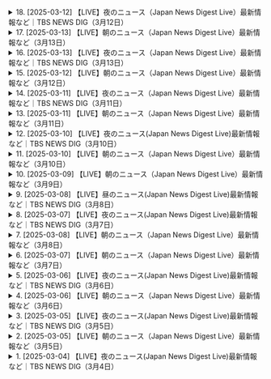 <details>
<summary>18. [2025-03-12] 【LIVE】夜のニュース（Japan News Digest Live）最新情報など｜TBS NEWS DIG（3月12日）</summary><br>

<a href="https://www.youtube.com/watch?v=aXMoVYgkV6s" target="_blank">
    <img src="https://img.youtube.com/vi/aXMoVYgkV6s/maxresdefault.jpg" 
        alt="[Youtube]" width="200">
</a>

# 【LIVE】夜のニュース（Japan News Digest Live）最新情報など｜TBS NEWS DIG（3月12日）

## 春島集中回答日新聞重點整理 (2024年)

**一、直播主遇害案**

*   **事件概要:** 女大生直播主遭前男友殘害，引起日本社會強烈反響。
*   **犯罪手法:** 嫌犯鎖定受害者，乘車尾隨，襲擊並殘忍殺害。

**二、春島集中回答日（賃上げ）：要點**

*   **大企業業績：** 今年，上櫃企業業績預計連續4年創新高，盈利豐厚。
*   **大企業回應：** 許多大型企業（豐田汽車、川崎重工等）同意提供全額加薪（平均1萬7000日元）。
*   **中小型企業：** 加薪幅度較小，普遍在3-8%左右，面臨生產成本上升（電費、原料）壓力。
*   **員工需求：** 員工表達了對薪資需求，希望提升生活水平，並照顧家庭成員需求。
*   **生產成本上升：** 部分企業面臨電費補助結束、原料價格上漲等問題，增加加薪難度。
*   **價格轉嫁：** 企業需要與客戶協商是否可以轉嫁成本，以支持加薪計劃。
*<0xE3><0x80><0x80>**主要議題：**中小型企業如何實現加薪，大企業與中小型企業間的薪資差距。

**三、參議院議員對石總理的批評**

*   **政治壓力：** 在即將到來的參議院選，出現要求石總理重新進行黨魁選舉的聲音。
*   **核心爭點：** 對石總理的領導能力產生質疑，認為需要新領袖來帶領參議院選舉。
*   **黨內意見：** 黨內對是否更換領導人存在分歧，但普遍認為需要採取行動。

 **四、政府政策轉變與批評**

*   **工傷撫慰制度：** 政府在工傷撫慰制度上的政策經常變動，引來黨內批評。
*   **領導力質疑：** 對石總理在政策決策上的效率和一致性產生疑問。

**總體趨勢：**

*   日本經濟在公司盈利方面表現良好，但需要將盈利轉移到員工工資方面，以改善實際收入，並促進消費增長。
*   政治上，對石總理的領導力產生質疑。
*<0xE3><0x80><0x80>政府需要在經濟和政治方面採取有效措施，以應對挑戰。
</details>

<details>
<summary>17. [2025-03-13] 【LIVE】朝のニュース（Japan News Digest Live）最新情報など（3月13日）</summary><br>

<a href="https://www.youtube.com/watch?v=vLE5fCW-utA" target="_blank">
    <img src="https://img.youtube.com/vi/vLE5fCW-utA/maxresdefault.jpg" 
        alt="[Youtube]" width="200">
</a>

# 【LIVE】朝のニュース（Japan News Digest Live）最新情報など（3月13日）

## 報導重點摘要

以下根據原文，整理出各段落的重點，以條列式整理並使用正式用語：

### 國際新聞

*   **美國總統與Elon Musk的關係：** 美國總統於白宮陳列特斯拉汽車，並公開表示將購買，藉此公開支持Elon Musk，儘管Musk的企業削減措施引發不滿，造成特斯拉股價下跌，並引發倫理爭議。
*   **特斯拉股價趨勢：** 去年前12月達最高值，但之後股價下跌超過50%。
*   **Elon Musk的政治干預：** 涉及德國選舉，引發德國政府強烈反彈。
*   **美國特斯拉銷售情況：** 受到Elon Musk的政策影響，銷售出現下降趨勢。

### 中國新聞

*   **主題遊樂園假雪爭議：** 中國某主題遊樂園因缺乏天然降雪，改以人造棉偽裝成雪景，引發大量遊客不滿及網路撻伐。
*   **遊樂園公關處理：** 為了挽救聲譽，遊樂園緊急撤除人造棉並於售票處聲明告知遊客。
*   **遊客反應：** 遊客表達強烈不滿，並在社交媒體上發布負面評價。

### 總體趨勢

*   **遊樂園入園費用：** 入園費用約為人民幣1000元。
*   **公關危機應對：** 本事件反映遊樂園在危機管理和公關方面需要改進，應避免使用不實資訊誤導消費者。
*   **媒體監督：** 媒體公佈事件，並對事件進行監督。

此整理旨在提供清晰、客觀的重點摘要，以便快速掌握文章內容。
</details>

<details>
<summary>16. [2025-03-13] 【LIVE】夜のニュース（Japan News Digest Live）最新情報など｜TBS NEWS DIG（3月13日）</summary><br>

<a href="https://www.youtube.com/watch?v=ArkOVrDzxBk" target="_blank">
    <img src="https://img.youtube.com/vi/ArkOVrDzxBk/maxresdefault.jpg" 
        alt="[Youtube]" width="200">
</a>

# 【LIVE】夜のニュース（Japan News Digest Live）最新情報など｜TBS NEWS DIG（3月13日）

## ニュース記事の要点（2024/5/16相当）

### 1. 殺人事件に関連する情報

* **容疑者:** 高村彰
* **被害者:** 共同通信社社員・早川真理
* **動機:** 不審者による襲撃、事件の詳細は不明。
* **捜査状況:** 警察が捜査を開始、事件の全容解明に向けて。

### 2. アメリカの卵の値段高騰と金融政策

*   **卵の価格高騰**: 供給量の減少と殺処分により、過去1年間で価格が2倍に増加。
*   **小売店の経営**: ニューヨークのレストランは、在庫を抱えるまでに価格高騰の影響。
*   **円安の影響:** 東京と比較してアメリカの物価上昇は著しく、経営に大きなプレッシャー。
*   **米国の金融政策:** アメリカでは金利のある時代に移行。

### 3. アトリエ貯蓄から投資への流れ

*   **銀行の新しい店舗**: メガバンクが新しい個人向け店舗「アトリエ」を開設。
*   **投資相談の強化**: タブレットなどを活用し、気軽に投資相談できる環境を提供。
*   **マイナス金利解除と関連**: 金利のある時代を迎え、円預金から投資へのシフトを加速。
*   **競合他行の動向**: 三井住友銀行、三菱UFJ銀行も類似の店舗展開を計画。
*   **パートの賃上げ**: UA前線では過去最高の6.53%となり、雇用形態による格差是正が進んでいる。
*   **投資への流れ:** 去年間でNISの口座数が400万以上増加し、買付額も増加。

**補足:**

*   上記は記事全体を包括的にまとめたものです。
*   詳細な情報は、元の記事をご参照ください。
*   重要なキーワードや固有名詞を強調しました。
*   情報に基づき、要点を分かりやすく整理しました。
</details>

<details>
<summary>15. [2025-03-12] 【LIVE】朝のニュース（Japan News Digest Live）最新情報など（3月12日）</summary><br>

<a href="https://www.youtube.com/watch?v=zZtkeZ7Qmak" target="_blank">
    <img src="https://img.youtube.com/vi/zZtkeZ7Qmak/maxresdefault.jpg" 
        alt="[Youtube]" width="200">
</a>

# 【LIVE】朝のニュース（Japan News Digest Live）最新情報など（3月12日）

### 文章總結與整理

#### 1. 日本農業の課題
- **米農家の減少**:  
  - 米農家の數は2020年に約70萬人となり、50年前に比べて約1/7に減少。
  - 平均年齢が高く、68.9歳（全國平均65.5歳）。

- **米価格の上昇と収入への影響**:  
  - 米の価格上昇にもかかわらず、農家の収入はほとんど増えない。
  - 農家にとっては利益がなく、増産してもメリットがない狀況。

- **栽培面積拡大の限界**:  
  - 増産するためには田んぼを増やす必要があるが、受け入れる土地や人手不足で容易ではない。

#### 2. 災害への備えと復舊
- **巖手県大船都市の被害**:
  - 山風災害により二重の被災となる。
  - 避難指示解除後も生活再建が進まず、津波や震災後の思い出が人々に心配を引き起こす。

- **復興への動き**:  
  - 港地區では漁業加工業者が徐々に復舊に向けて活動を始めている。
  - 行政の補助なしには、 Fisheries加工場の再建は困難と訴えられている。

#### 3. 農業支援の必要性
- **米備蓄放出**:  
  - 長期にわたる米の高値を受け、政府が米備蓄を早期に放出する方針を決定。
  - 米農家にとっては収入改善に期待されるが出所。

- **若者の農業離れ**:  
  - 農地受け入れや栽培面積拡大のための人手不足が深刻。
  - 辛い仕事と低収入が若い世代の參入を阻む要因。

#### 4. 今後の展望
- **農業支援政策**:  
  - 農家の収益向上や栽培面積拡大のために、政府による更なる支援策の必要性。
  - 行政補助なしには災害復舊や加工場再建が進まない狀況。

- **持続可能な農業の推進**:  
  - 農地受け入れと人材育成を通じて、將來にわたる農業の持続可能性を確保する必要がある。
</details>

<details>
<summary>14. [2025-03-11] 【LIVE】夜のニュース（Japan News Digest Live）最新情報など｜TBS NEWS DIG（3月11日）</summary><br>

<a href="https://www.youtube.com/watch?v=aBPDGykUv8Q" target="_blank">
    <img src="https://img.youtube.com/vi/aBPDGykUv8Q/maxresdefault.jpg" 
        alt="[Youtube]" width="200">
</a>

# 【LIVE】夜のニュース（Japan News Digest Live）最新情報など｜TBS NEWS DIG（3月11日）

### 日本政治與經濟動態

#### 自民黨與立憲民主黨達成預算案修正協議
- **內容**：自民黨和立憲民主黨的國體委員長就2024年度予算案達成一致，決定暫緩提高工學療養費制度的負擔上限。
- **影響**：若參議院通過修正案並退回衆議院重新審議，這將是戰後首次出現的情況。野黨拒絕了集中審議的提議，顯示雙方在年金改革等議題上仍存分歧。

#### 年金改革相關法案處理
- **內容**：政府計劃提出的年金改革法案未能獲得立憲民主黨的支持，顯示出兩黨在社會保障議題上的立場差異。

### 中國經濟政策與中美貿易關係

#### 全國人民代表大會（NPC）會議閉幕
- **重點**：
  - **經濟政策調整**：中國政府轉向支持民間企業的經濟發展模式，此前曾對私營部門採取嚴格的監管措施。此次會議強調了利用民營企業推動經濟增長的重要性。
  - **外交立場**：在中美貿易關係上，中國表達了強硬的反對態度，但同時呼籲通過對話解決貿易摩擦，尋求雙方都能接受的解決方案。

#### 貿易與經濟挑戰
- **背景**：受全球經濟放緩和美國加徵關稅的影響，中國經濟面臨復甦壓力。中國政府希望通過穩定國內經濟並尋求與美國的貿易和解來緩解外部壓力。

### 全球政治動態

#### 菲律賓前總統杜特爾特被捕
- **事件**：菲律賓政府在國際刑警組織（ICC）發布逮捕令後，逮捕了前總統杜特爾特。
- **背景**：
  - 杜特爾特因在其任內推行的「麻薬戦爭」中涉嫌犯有人道主義罪行而被 ICC 起訴。
  - 在被捕前，杜特爾特曾在香港的政治集會上表示，若被逮捕，他將無條件接受。

### 國際焦點

#### 工學療養費制度調整
- **內容**：自民黨和立憲民主黨就工學療養費制度的負擔上限調整達成一致，暫緩實施原定計劃。
</details>

<details>
<summary>13. [2025-03-11] 【LIVE】朝のニュース（Japan News Digest Live）最新情報など（3月11日）</summary><br>

<a href="https://www.youtube.com/watch?v=nBK4qe6cO7M" target="_blank">
    <img src="https://img.youtube.com/vi/nBK4qe6cO7M/maxresdefault.jpg" 
        alt="[Youtube]" width="200">
</a>

# 【LIVE】朝のニュース（Japan News Digest Live）最新情報など（3月11日）

### 中文文章要點整理

#### 第一部分：輕州吸引年輕人的原因
1. **生活成本低**  
   - 一個月的生活費用約為15萬円，僅為上海時期的四分之一。

2. **創作環境自由**  
   - 提供ゆっくりと作品を作り上げる機會。
   - 藝術家和創作者可以通過網絡銷售作品，實現經濟自給。

3. **逃避都市壓力**  
   - 拋開工作和結婚壓力，追求自己喜歡的生活方式。

4. **歷史與文化魅力**  
   - 軽州有超過1000年的歷史，曾經是中國的文藝重鎮。

#### 第二部分：政府對年輕人生活的態度
1. **警戒漂流年輕人增加**  
   - 政府擔心年輕人不婚、不育、不定職，導致少子化問題。

2. **批評非傳統生活方式**  
   - 將不婚、不育等生活方式視為「消極」和「無氣力」，認為這些年輕人未對國家做出貢獻。

3. **政策支持傳統家庭價值觀**  
   - 推行支援就業和結婚的政策，試圖解決年輕人的問題。

#### 第三部分：輕州現象的社會影響
1. **新興文化現象**  
   - 「輕漂族」成為社會熱議話題，代表追求自由生活的年輕人。

2. **政府與年輕人的價值觀衝突**  
   - 政府希望年輕人遵循傳統道路（就業、結婚、生育），而年輕人則堅持自主選擇生活方式。

3. **未來趨勢**  
   - 預期有更多年輕人追求自由生活，展現個人價值，而非traditional societal expectations.

---

### 總結
輕州成為中國年輕人逃避都市壓力、追求自由生活的象徵。雖然政府對此持批評態度，但年輕人依然選擇按照自己的方式生活，反映了社會價值觀的多元化和年輕一代對個人主體性的追求。
</details>

<details>
<summary>12. [2025-03-10] 【LIVE】夜のニュース(Japan News Digest Live)最新情報など｜TBS NEWS DIG（3月10日）</summary><br>

<a href="https://www.youtube.com/watch?v=HR8b8UKs9MM" target="_blank">
    <img src="https://img.youtube.com/vi/HR8b8UKs9MM/maxresdefault.jpg" 
        alt="[Youtube]" width="200">
</a>

# 【LIVE】夜のニュース(Japan News Digest Live)最新情報など｜TBS NEWS DIG（3月10日）

### 精要整理

#### 1. 經濟與民生議題

##### a. 米價問題
- **背景**：外食產業及冰業因庫存需求增加，在市場上大量採購米，導致供應緊張。
- **影響**：
  - 大型連鎖餐飲企業（如松屋）表示米源不足，價格未達預期。
  - 預計短期內價格波動將持續，未來可能趨於穩定。

##### b. 年金改革
- **內容**：
  - 法案涉及厚生年金受給者年金額調整及企業負擔增加。
  - 政府考慮先送議案以應對參議院選舉影響。
- **爭議**：
  - 參與政黨內部意見分歧，部分派系擔憂選舉負面影響。
  - 野黨質疑政府拖延決策。

#### 2. 政治改革議題

##### a. 企業及團體獻金問題
- **討論焦點**：
  - 立憲民主黨主張禁止企業獻金，以避免政治資金來源不公。
  - 自民黨提議提高公開透明度，而非全面禁令。
- **現狀**：
  - 各方立場差異顯著，難以達成共識。
  - 維新黨和國民民主黨持中間立場，可能影響最終政策方向。

##### b. 醫療制度爭議
- **焦點**：
  - 工學療養費制度的費用分擔問題引發野黨攻擊。
  - 石總理在8月宣布暫緩減額增負擔方案。
- **政治壓力**：
  - 可能面臨選舉因素導致政策反覆，影響政府公信力。

#### 3. 總理與政府運作

##### a. 政策執行問題
- **工學療養費制度**：
  - 石總理因參議院選舉結果而暫緩決策。
  - 受野黨追責，可能引發更多政治爭議。

##### b. 年金改革法案處理
- **延遲風險**：
  - 再次推遲年金改革議案可能導致政府信譽受損。
  - 展現執政能力不足的批評。

#### 4. 政治動態與派閥問題

##### a. 自民黨內部矛盾
- **背景**：
  - 派閥資金問題再次成爲政治焦點。
  - 特別委員會討論企業及團體獻金處理方案。
- **影響**：
  - 各派系立場分化，特別是自民黨和立憲民主黨間的對立加劇。
  - 小型政黨如維新黨、國民民主黨的態度將成爲關鍵。

##### b. 政府決策壓力
- **年金改革與醫療制度**：
  - 決策延遲引發外界質疑政府的決心和能力。
  - 可能導致石總理的政策執行面臨更大挑戰。
</details>

<details>
<summary>11. [2025-03-10] 【LIVE】朝のニュース（Japan News Digest Live）最新情報など（3月10日）</summary><br>

<a href="https://www.youtube.com/watch?v=m0WRfGt30Ug" target="_blank">
    <img src="https://img.youtube.com/vi/m0WRfGt30Ug/maxresdefault.jpg" 
        alt="[Youtube]" width="200">
</a>

# 【LIVE】朝のニュース（Japan News Digest Live）最新情報など（3月10日）

### 小節一：北海道三陸沖後發地震注意情報
- **概要**：
  - 北海道三陸沖にて、巨大地震が発生する可能性が高まっている。
  - 地震規模はモーメントマグニチュード7.0以上。
- **防災対応**：
  - 避難場所や避難経路の確認。
  - 家具の固定化と非常備蓄の再確認。
  - 津波被害予測：北海道から福島県にかけて、最大10m以上の津波が到達する可能性がある。
- **課題**：
  - 認知度不足：調査結果では、約4.1%しか知らない人がいる狀況。

### 小節二：農作物被害
- **事例**：
  - 茨城県誠市にて、収穫前のニが大量に盜まれる事件が発生。
    - 金額：約1萬5000円相當。
    - 噂日：昨日午前9時半頃。
- **影響**：
  - 犯罪の可能性が高いと判斷され、警察が捜査中。

### 小節三：川津桜祭り
- **概要**：
  - 靜岡県川津町にて、川津桜祭りが開催。
  - 見頃時期：例年2月だが、昨年の暑さや天候の影響で開花遅れ。
    - 延長日數：9日間。
- **イベント內容**：
  - 來園者は桜の下に設置されたこたつを使用し、花見を楽しむ。
- **殘念期間**：
  - 殘り約1週間での鑑賞が可能。

### 小節四：東日本大震災の前ぶれ
- **事例**：
  - 東日本大震災前に、北海道三陸沖にてモーメントマグニチュード7.3の地震発生。
- **防災情報の重要性**：
  - 北海道三陸沖後発地震注意情報が2年以上前に運用開始。
  - 前震災としての認識不足が指摘されている。
</details>

<details>
<summary>10. [2025-03-09] 【LIVE】朝のニュース（Japan News Digest Live）最新情報など（3月9日）</summary><br>

<a href="https://www.youtube.com/watch?v=5jh1xUBmVoE" target="_blank">
    <img src="https://img.youtube.com/vi/5jh1xUBmVoE/maxresdefault.jpg" 
        alt="[Youtube]" width="200">
</a>

# 【LIVE】朝のニュース（Japan News Digest Live）最新情報など（3月9日）

### 國內政治・経済
#### 政府政策及相關動態
- **年金改革法案**：自民黨幹部が國會提出の時期について協議中。黨內での先送り要求が強く、結論は未出。
- **新年度予算案**：與黨が最終決定に向けて検討中。

#### 地方政治
- **長崎県佐世保市**：古省町⾧が公共工事の入札で嫌疑を抱かれ、逮捕された。最低制限価格の漏洩により特定業者に落札させた疑いがある。
- **茨城県**：農家の収穫前のニンジン約160km（11萬2千円相當）が盜まれる竊盜事件発生。警察が捜査中。

### 社會
#### 交通・インフラ
- **東北新幹線**：jr東日本が連結部分のトラブルにより、4月14日まで運転を取りやめ一部運休となる見込み。直通運転は平常通り続く。
- **JR東日本**：車両連結部分の故障発生に伴い、新幹線の運行調整行われる。

#### 教育
- **公明黨**：斎藤代表が學制改正について「國民の聲を聞き改めたことは良かった」と評価。今後の予算案最終決定に向けて検討続く。

### 経済・産業
#### 公共事業
- **超低層建築物條例違反**：茨城県にて収穫前のニンジン竊盜事件発生。警察が捜査中。

### 文化
#### 地方自治體
- **神村町**：公共工事入札での嫌疑を抱えた古省町⾧逮捕。最低制限価格漏洩問題。

### 技術・科學
#### 交通技術
- **東北新幹線**：連結部分故障により運転停止、影響続く。

#### 農業被害
- **茨城県**：収穫前のニンジン盜難事件。警察が捜査中。

### 法律
#### 行政犯罪
- **最低制限価格漏洩罪**：長崎県佐世保市の古省町⾧逮捕。公共工事入札で特定業者に落札させた嫌疑。
- **竊盜罪**：茨城県にて収穫前のニンジン盜難事件発生。

### 環境
#### 農業被害
- **茨城県**：収穫前のニンジン盜難事件。警察が捜査中。

---

以上が今回のニュースの要約です。
</details>

<details>
<summary>9. [2025-03-08] 【LIVE】昼のニュース(Japan News Digest Live)最新情報など｜TBS NEWS DIG（3月8日）</summary><br>

<a href="https://www.youtube.com/watch?v=RbBHo3Hs_8Q" target="_blank">
    <img src="https://img.youtube.com/vi/RbBHo3Hs_8Q/maxresdefault.jpg" 
        alt="[Youtube]" width="200">
</a>

# 【LIVE】昼のニュース(Japan News Digest Live)最新情報など｜TBS NEWS DIG（3月8日）

### 國際時事重點整理

#### 1. 美俄關係與戰事動態
- **美國呼籲停火**：美國政府通過外交途徑和社交媒體平臺，呼籲俄羅斯停止在烏克蘭的軍事行動，並強調戰爭不應無限制地持續。
- **制裁與反制措施**：美國宣布將對俄羅斯實施進一步經濟制裁，包括能源和金融領域。同時，美國警告稱若俄方不改變立場，將進一步升級制裁手段。

#### 2. 中美關係與全人代會議
- **中國政府立場堅定**：在全人代會議上，中國外交部長明確表示，中美關係的健康發展需要雙方共同努力，美國的壓力不會影響中國的穩定發展。
- **民衆觀點分歧**：北京市民對中美關係的看法各異。部分市民認爲中國應強硬回應美國的挑戰，而另一些人則希望兩國關係能夠和平發展。

#### 3. 加美貿易爭端
- **加徵關稅措施**：美國決定向加拿大輸美的乳製品和木材徵收25%的額外關稅，並威脅擴大徵稅範圍。
- **雙邊影響評估**：此舉措可能引發加方報復性關稅，加劇兩國貿易摩擦。同時，美國國內部分行業已開始感受到價格上漲的壓力。

#### 4. 美國對華政策與教育合作
- **教育領域制裁**：美國教育部宣布削減對哥倫比亞大學的資助，因其未能有效保護猶太學生不受反-Semitic行爲的影響。
- **國際關係影響**：此舉被視爲特朗普政府在教育領域的最新對華強硬舉措，可能影響兩國文化交流與學術合作。

#### 5. 全球局勢與地區安全
- **東歐緊張局勢加劇**：美俄在東歐的博弈持續升級，美國加強軍事存在，俄方則通過軍演和外交手段予以回應。
- **中東和平進程受阻**：由於以色列與巴勒斯坦衝突升級，國際社會呼籲各方保持克制，避免地區戰火蔓延。

#### 6. 中國內政與社會發展
- **經濟目標明確**：全人代會議重申了經濟增長和社會穩定的雙重要求，強調通過改革開放推動高質量發展。
- **民生問題關注**：政府工作報告中提到將加大對教育、醫療和養老等民生領域的投入，提升民衆生活質量。

#### 7. 國際組織與合作
- **多邊主義倡導**：中國在全人代會議上重申支持多邊貿易體系，反對單邊主義和保護主義，呼籲國際社會加強合作，共同應對全球性挑戰。
- **氣候變化承諾**：中國政府表示將繼續履行《巴黎協定》義務，推動綠色低碳發展，爲全球氣候治理貢獻中國智慧。

#### 8. 科技與網絡安全
- **科技競爭加劇**：美國加大對中國的科技制裁力度，限制高端技術出口。同時，中美在5G、人工智能等領域的競爭態勢持續緊張。
- **網絡空間治理**：中國政府強調將加強網絡空間國際合作，推動構建和平、安全、開放、合作的網絡空間命運共同體。

#### 9. 區域熱點與地緣政治
- **南海局勢穩定**：中國重申對南海諸島的主權立場，同時表示願意通過對話協商與周邊國家共同維護地區和平與穩定。
- **印太戰略調整**：美國繼續推進「印太戰略」，加強與日本、澳大利亞等盟友的合作，試圖在該地區構建平衡力量。

#### 10. 人道主義援助與國際責任
- **烏克蘭人道危機**：國際社會呼籲對俄羅斯實施更多制裁，並向烏克蘭提供 humanitarian aid，同時避免局勢進一步惡化。
- **全球糧食安全**：隨着戰爭影響加劇，國際糧價持續上漲，引發對全球糧食安全的擔憂。中國承諾將積極參與國際合作，穩定全球糧食市場。

---

### 結語
當前國際形勢複雜多變，各國在維護自身利益的同時，需兼顧全球責任與合作精神。中國在全人代會議上展現了負責任大國的形象，強調了和平發展的重要性，並呼籲國際社會共同努力，推動構建人類命運共同體。
</details>

<details>
<summary>8. [2025-03-07] 【LIVE】夜のニュース(Japan News Digest Live)最新情報など｜TBS NEWS DIG（3月7日）</summary><br>

<a href="https://www.youtube.com/watch?v=wK2a73u3JS4" target="_blank">
    <img src="https://img.youtube.com/vi/wK2a73u3JS4/maxresdefault.jpg" 
        alt="[Youtube]" width="200">
</a>

# 【LIVE】夜のニュース(Japan News Digest Live)最新情報など｜TBS NEWS DIG（3月7日）

### 政治與外交
#### 日美安保條約討論
- **美國立場**：特朗普大統領再次強調日本沒有義務防禦美國本土。
- **日本回應**：日本政府重申對日美安保條約的承諾，並表示信任美國的能力。

### 經濟與社會
#### 女性健康問題的經濟影響
- **經濟損失**：PMS和更年期症狀導致的經濟損失估計爲3.4萬億日元。
- **政策建議**：擬議法案旨在推動職場對女性健康的支援，減少因健康問題導致的離職率。

### 科技與創新
#### 健康管理應用的發展
- **應用場景**：通過應用程序實時共享健康數據，幫助家庭成員更好地理解彼此的身體和心理狀態。
- **社會影響**：減少夫妻間的誤解和衝突，促進更和諧的家庭關係。

### 教育與意識提升
#### 職場性別平等研討會
- **活動內容**：舉辦關於女性健康的講座和展示會，提供健康用品供參與者體驗。
- **目標人羣**：不僅針對女性，還包括男性上司和同事，以提高整體職場健康意識。

### 總結
- **家庭與職場健康的重要性**：通過科技手段和政策支持，改善女性健康狀況，提升工作效率，促進社會經濟發展。
</details>

<details>
<summary>7. [2025-03-08] 【LIVE】朝のニュース（Japan News Digest Live）最新情報など（3月8日）</summary><br>

<a href="https://www.youtube.com/watch?v=P-f4q7dsb6Y" target="_blank">
    <img src="https://img.youtube.com/vi/P-f4q7dsb6Y/maxresdefault.jpg" 
        alt="[Youtube]" width="200">
</a>

# 【LIVE】朝のニュース（Japan News Digest Live）最新情報など（3月8日）

### 1. 社會事件與事故
- **行人遇見郵件箱**  
  - 遭遇郵件箱後，行人選擇將垃圾郵件投進郵件箱。
- **警察官員的最後訓示**
  - 警視庁的一位資深警員在退休前，向同僚們分享了他在調查「地下鐵毒氣事件」（如麻原彰晃氣功教團事件）中的經驗與教訓，強調事實的重要性，並對未能完全消除邪教集團表示遺憾。
- **日本警察工資調整**
  - 初任警官的起薪將於2026年春季提升至30萬日元（大學生畢業後的起薪）。

### 2. 經濟與產業
- **郵政事業結構重整**
  - 雖然日本郵政表示會在12月底停止國內信件送達服務，但此消息未被官方證實。  
  - 郵件遞送量大幅下降，導致Postal service考慮裁減職員並專注於包裹運輸。
- **丹麥郵政的未來**
  - Denmarks Postal Service（Post Nord）宣佈將於今年12月底停止國內信件投遞服務，原因是信件數目劇烈下降。  
  - 約1,500名職員可能面臨裁減。

### 3. 科技與運輸
- **箱根新式空中纜車**
  - 日本首架開放式高空纜車「Gondola」將於本月10日啟用，提供從東原大站到大風谷站的往返服務，全程需時15分鐘。
  - 索道設計無側窗，乘客可全方位欣賞箱根風光、聞鳥語、嗅山嵐。

### 4. 教育與就業
- **日本警察採用考試變革**
  - 警視廳將引入民間企業常見的適性測驗（SPI），以吸引更多應徵者。  
  - 受聘試人數近年下降，警視廳希望藉此減少考生負擔。

### 5. 文化與旅遊
- **北歐郵政服務退**
  - 雖然丹麥郵政(Post Nord)決定停止信件遞送服務，但此消息未被官方證實。  
  - 大約1,500個郵筒將於今年6月起陸續拆除。
- **箱根空中纜車試營運**
  - 日本首架開放式高空纜車「Gondola」將於本月10日啟用，乘客可從中欣賞富士山全景。  
  - 搭乘者需年滿12歲，懷孕婦女及緊急狀態下人士禁止搭乘。

### 6. 法律與秩序
- **日本警察工資提升**
  - 警視廳將於2026年春季起提高警員的工資，初任警官的起薪將提升至30萬日元。  
  - 此舉旨在吸引更多的年輕人加入警察隊伍。

### 7. 環境與エネルギー
- **郵政事業結構重整**
  - 日本郵政(Postal Service)因信件遞送量大幅下降，決定停止國內信件投遞服務並專注於包裹運輸。  
  - 將裁減約1,500名職員。

### 8. 教育與就業
- **日本警察採用考試變革**
  - 警視廳將引入民間企業常見的適性測驗（SPI），以吸引更多應徵者。  
  - 受聘試人數近年下降，警視廳希望藉此減少考生負擔。

### 9. 文化與旅遊
- **北歐郵政服務退**
  - 雖然丹麥郵政(Post Nord)決定停止信件遞送服務，但此消息未被官方證實。  
  - 大約1,500個郵筒將於今年6月起陸續拆除。
- **箱根新式空中纜車**
  - 日本首架開放式高空纜車「Gondola」將於本月10日啟用，乘客可從中欣賞富士山全景。  
  - 搭乘者需年滿12歲，懷孕婦女及緊急狀態下人士禁止搭乘。

### 10. 其他
- **日本警察工資提升**
  - 警視廳將於2026年春季起提高警員的工資，初任警官的起薪將提升至30萬日元。  
  - 此舉旨在吸引更多的年輕人加入警察隊伍。

---

以上分類整理猺狳希望對您有所幫助！
</details>

<details>
<summary>6. [2025-03-07] 【LIVE】朝のニュース（Japan News Digest Live）最新情報など（3月7日）</summary><br>

<a href="https://www.youtube.com/watch?v=lQ8voZRIbPM" target="_blank">
    <img src="https://img.youtube.com/vi/lQ8voZRIbPM/maxresdefault.jpg" 
        alt="[Youtube]" width="200">
</a>

# 【LIVE】朝のニュース（Japan News Digest Live）最新情報など（3月7日）

### 小節歸納整理

#### 1. 美國政府對烏克蘭難民的安置計劃
- **背景**：拜登政府宣布將接納10萬烏克蘭難民。
- **主要內容**：
  - 提供臨時庇護和合法居留身份。
  - 安排臨時住所、就業服務和其他援助。
- **執行細節**：
  - 需要各州和地方政府的合作。
  - 開展社區宣傳以消除對移民的偏見。

#### 2. 中國飲食店倒產情況
- **現狀**：
  - 去年倒産的飲食店超過300萬家，創歷史新高。
- **原因分析**：
  - 消費者節約意識增強，追求高性價比。
  - 新冠疫情導致勞動力市場緊張，許多人轉行至外賣行業。
  - 食品成本上升和租金壓力。
- **影響**：
  - 就業問題加劇，尤其是年輕人失業率升高。
  - 消費疲軟進一步拖累經濟。

#### 3. 日本食品安全新規
- **主要內容**：
  - 強化食品添加劑使用標準。
  - 加強農藥殘留和重金屬檢測。
  - 推動供應鏈TRACEABILITY，確保食安信息公開。
- **實施措施**：
  - 提高違反企業的處罰力度。
  - 增加消費者教育和食安意識宣導。

#### 4. 法國司法改革
- **主要內容**：
  - 減少法隯案件積壓，提升辦理效率。
  - 推動數字化 judicial 系統，方便公眾使用。
- **措施**：
  - 增加法院工作人員。
  - 強化法律援助服務。
  - 提高司法透明度和公信力。

#### 5. 中國飲食店倒產情況
- **現狀**：
  - 去年倒産的飲食店超過300萬家，創歷史新高。
- **原因分析**：
  - 消費者節約意識增強，追求高性價比。
  - 新冠疫情導致勞動力市場緊張，許多人轉行至外賣行業。
  - 食品成本上升和租金壓力。
- **影響**：
  - 就業問題加劇，尤其是年輕人失業率升高。
  - 消費疲軟進一步拖累經濟。

#### 6. 日本食品安全新規
- **主要內容**：
  - 強化食品添加物使用標準。
  - 加強農藥殘留和重金屬檢測。
  - 推動供應鏈TRACEABILITY，確保食安信息公開。
- **實施措施**：
  - 提高違反企業的處罰力度。
  - 增加消費者教育和食安意識宣導。

#### 7. 法國司法改革
- **主要內容**：
  - 減少法隯案件積壓，提升辦理效率。
  - 推動數字化 judicial 系統，方便公眾使用。
- **措施**：
  - 增加法院工作人員。
  - 強化法律援助服務。
  - 提高司法透明度和公信力。

#### 8. 日本食品安全新規
- **主要內容**：
  - 強化食品添加物使用標準。
  - 加強農藥殘留和重金屬檢測。
  - 推動供應鏈TRACEABILITY，確保食安信息公開。
- **實施措施**：
  - 提高違反企業的處罰力度。
  - 增加消費者教育和食安意識宣導。

#### 9. 法國司法改革
- **主要內容**：
  - 減少法隯案件積壓，提升辦理效率。
  - 推動數字化 judicial 系統，方便公眾使用。
- **措施**：
  - 增加法院工作人員。
  - 強化法律援助服務。
  - 提高司法透明度和公信力。

#### 10. 中國飲食店倒產情況
- **現狀**：
  - 去年倒産的飲食店超過300萬家，創歷史新高。
- **原因分析**：
  - 消費者節約意識增強，追求高性價比。
  - 新冠疫情導致勞動力市場緊張，許多人轉行至外賣行業。
  - 食品成本上升和租金壓力。
- **影響**：
  - 就業問題加劇，尤其是年輕人失業率升高。
  - 消費疲軟進一步拖累經濟。
</details>

<details>
<summary>5. [2025-03-06] 【LIVE】夜のニュース(Japan News Digest Live)最新情報など｜TBS NEWS DIG（3月6日）</summary><br>

<a href="https://www.youtube.com/watch?v=10qIoa2eKUk" target="_blank">
    <img src="https://img.youtube.com/vi/10qIoa2eKUk/maxresdefault.jpg" 
        alt="[Youtube]" width="200">
</a>

# 【LIVE】夜のニュース(Japan News Digest Live)最新情報など｜TBS NEWS DIG（3月6日）

### 經濟與消費市場

1. **中國飲食店倒閉潮**  
   - 過去一年內，約300萬家飲食店倒閉，為過去六年來的最高峯。
   - 倒閉原因包括經營成本上升、高級店價格過高等因素。
   - 消費者節儉意識增強，導致高價位餐廳生意蕭條。

2. **消費市場挑戰**  
   - 受新冠影響，勞動力市場結構改變，大量失業者流入餐飲業，引發供應過剩。
   - 政府及學者呼籲重視消費對經濟復甦的重要性，並建議餐廳需降低價格以吸引消費者。

### 法律案件

1. **無冤案重啟**  
   - 1986年福井市女子中學生被殺案，歷經39年後終於迎來最新判決。
   - 受刑人前川homme一貫 주장 무죄를 주장하며 kháng소 중。
   - 檢察未提出新證據，法院認定其無罪成立。

### 文化與品牌動態

1. **英國品牌重返日本**  
   - 全球知名バッグ 브랜드 캐スキッド슨（Karen Millen）睽違五年後再次登陸東京。
   - 開幕當天吸引大量消費者，店內銷售情況熱烈。
   - 今回復出主打日本市場，推出多款限定商品，展現對本地消費者的重視。

2. **英國品牌過去撤退原因**  
   - 2015年因英國國內銷量下滑，決定暫時退出日本市場。
   - 本次復出旨在搶佔受新冠影響後的零售市場空缺，重拾在日本的人氣。
</details>

<details>
<summary>4. [2025-03-06] 【LIVE】朝のニュース（Japan News Digest Live）最新情報など（3月6日）</summary><br>

<a href="https://www.youtube.com/watch?v=g6aTlsYl_v8" target="_blank">
    <img src="https://img.youtube.com/vi/g6aTlsYl_v8/maxresdefault.jpg" 
        alt="[Youtube]" width="200">
</a>

# 【LIVE】朝のニュース（Japan News Digest Live）最新情報など（3月6日）

### 1. 全球貿易與經濟趨勢
   - **美國**：  
     * 經濟政策受託卡icl政權影響，貿易情勢不明。
     * 消費市場活況受限，企業投資信心下降。
   - **中國**：  
     * 全人代提出今年經濟成長率目標為5%前後。  
     * 面臨外部貿易不景氣，內部房地產泡沫化問題待解。  

### 2. 氣候變遷與環境
   - **日本近海**：  
     * 平均海面水溫創歷史新高，達1.44°C，為1908年有統計以來最高。  
     * 主要原因是暖空氣影響及黑潮北上。  
     * 長期來看，水溫上升趨勢與溫室效應有關。

### 3. 社會問題
   - **日本生活保護申請**：  
     * 2023年申請數創新高，達25萬5千餘件。  
     * 增加原因包括單身世帯增加及物價上漲。  

### 4. 中國不動產市場
   - **問題與挑戰**：  
     * 不動產市場低迷，影響GDP約3成。  
     * 大量未售出的樓盤成為閒置資產，對環境造成負面影響。  
   - **政策與未來方向**：  
     * 全人代會議強調不動產市場的復甦是今年經濟成長的重要關鍵。  
     * 可能會提供更多支援給較為健全的企業以助於市場重整。

### 5. 氣候數據
   - **全球暖化指標**：  
     * 日本近海水溫上升速度約每世紀1.33°C，反映地球暖化的影響。  

---

以上整理涵蓋了主要國家的經濟與社會問題，以及氣候變遷的重要數據，提供客觀且清晰的重點概況。
</details>

<details>
<summary>3. [2025-03-05] 【LIVE】夜のニュース(Japan News Digest Live)最新情報など｜TBS NEWS DIG（3月5日）</summary><br>

<a href="https://www.youtube.com/watch?v=X_opDsEvgVY" target="_blank">
    <img src="https://img.youtube.com/vi/X_opDsEvgVY/maxresdefault.jpg" 
        alt="[Youtube]" width="200">
</a>

# 【LIVE】夜のニュース(Japan News Digest Live)最新情報など｜TBS NEWS DIG（3月5日）

### 中國全國人大會議開幕，經濟目標與挑戰並存

#### 經濟成長率目標
- **2023年GDP增長目標**：5%左右。
- **主要動力**：消費刺激計劃。
- **外部環境影響**：全球貿易不確定性增加，尤其是受中美貿易關係和特朗普通政府政策的影響。

#### 不動產市場問題
- **市場低迷**：
  - 不動產投資增速放緩。
  - 房地產價格下滑，導致資金鏈壓力增大。
- **空屋現象**：
  - 空置房屋數量達30億平方米，遠超需求。
  - 部分住宅區荒廢，影響地區環境。
- **政策調整**：
  - 加強對開發企業的金融監管。
  - 推動市場資源向優質企業集中。

#### 水問題研究
- **天皇陛下參與**：
  - 出席國際水事會議，聽取全球水管理經驗。
  - 強調水資源保護的重要性。
- **國際合作**：
  - 支持聯合國水德市の活動。
  - 推動相關國家的技術合作和資金支持。

### 其他重要新聞

#### 日本託兒所事件
- **嫌疑人身份**：三浦俊文，為涉事保育園負責人。
- **犯罪行為**：
  - 向兒童飲用水筒注入尿液，導致無法使用。
  - 警方證實其承認相關罪名。

#### 美國貿易政策影響
- **特朗普通政府政策**：
  - 加徵關稅和限制 trade measures 影響全球供應鏈。
  - 對多國引起貿易不平衡和產業結構調整壓力。

### 總結

- **中國經濟挑戰**：面對外部不確定性和內部結構調整，需在消費和投資之間找到平衡。
- **全球貿易形勢**：美國的貿易政策將繼續影響 worldwide 經濟格局。
- **社會事件關注**：日本託兒所事件暴露管理漏洞，需加強監管和法律懲戒。
</details>

<details>
<summary>2. [2025-03-05] 【LIVE】朝のニュース（Japan News Digest Live）最新情報など（3月5日）</summary><br>

<a href="https://www.youtube.com/watch?v=6aMEhKKPDVk" target="_blank">
    <img src="https://img.youtube.com/vi/6aMEhKKPDVk/maxresdefault.jpg" 
        alt="[Youtube]" width="200">
</a>

# 【LIVE】朝のニュース（Japan News Digest Live）最新情報など（3月5日）

### 主要事件/ニュース
1. **ユニクロの初任給引き上げ**
   - 新卒初任休を33萬円に引き上げ。
   - 人材への投資強化と年齢不問の人材採用方針発表。

2. **メルカリが攜帯電話事業參入**
   - 新サービス「メルカリ モバイル」開始。
   - ギガの売り買い機能を日本初導入。

3. **米の値上がり対応**
   - 21萬Tの政府備蓄米の放出決定。
   - 追加放出の可能性も検討中。

### 政策
1. **攜帯料金競爭**
   - 楽天モバイル參入により割安プラン拡散。
   - NTTドコモとメルカリが価格競爭に異なった戦略を採用。

2. **人材育成と給與改善**
   - ファーストリテイリングが初任給引き上げと多様な採用拡大。
   - 年齢不問の抜擢方針発表。

### 行動や決定
1. **メルカリの戦略的進出**
   - 攜帯電話事業參入に伴う新サービス「メルカリ モバイル」ローンチ。
   - QR決済関連サービス（メルカード、メルPay）の利用者拡大を目指す決定。

2. **江藤大臣の政策発表**
   - 米備蓄放出決定と追加放出可能性検討。
   - 流通改善狀況をモニターし柔軟な対応策を準備中。
</details>

<details>
<summary>1. [2025-03-04] 【LIVE】夜のニュース(Japan News Digest Live)最新情報など｜TBS NEWS DIG（3月4日）</summary><br>

<a href="https://www.youtube.com/watch?v=w7uitSebBAA" target="_blank">
    <img src="https://img.youtube.com/vi/w7uitSebBAA/maxresdefault.jpg" 
        alt="[Youtube]" width="200">
</a>

# 【LIVE】夜のニュース(Japan News Digest Live)最新情報など｜TBS NEWS DIG（3月4日）

## 一、社會事件概述

### 1.1 案件背景
- **案件性質**：涉及企業責任與消費者權益。
- **主要人物/公司**：
  - 遭受損失的社長
  - 中介公司 M&ADX 社
  - 第三方服務提供者 A 士

### 1.2 案件經過
- **事件起因**：M&ADX 社將有問題的企業 A 士介紹給多家公司，導致這些公司在交易後出現嚴重財產損失。
- **具體問題**：
  - 預金在交易後的短時間內被大量提取。
  - 多家公司因此陷入財務危機甚至倒閉。

## 二、責任分析與爭議焦點

### 2.1 中介公司的責任
- **問題點**：
  - M&ADX 社未對 A 士的背景進行充分調查。
  - 在了解到 A 士存在問題後，仍繼續將其介紹給其他公司。
- **爭議焦點**：
  - 是否存在故意隱瞞信息的行爲？
  - 是否在交易前後缺乏必要的風險提示？

### 2.2 消費者權益保護
- **問題點**：
  - 受害公司在交易後面臨巨額損失，卻難以通過法律途徑獲得有效賠償。
  - 中介公司的服務存在明顯漏洞，未能履行應有的審核與保障義務。

## 三、法律與經濟影響

### 3.1 法律層面
- **相關法律問題**：
  - 是否構成欺詐行爲？
  - 中介公司是否需承擔連帶責任？
- **潛在影響**：
  - 可能引發更多類似訴訟，促使行業加強對中介服務的監管。

### 3.2 經濟層面
- **直接損失**：
  - 多家公司因交易問題導致財務受損。
  - M&ADX 社面臨高達 3000 萬円的損害賠償訴訟。
- **間接影響**：
  - 可能削弱市場對中介服務的信任，影響行業整體發展。

## 四、啓示與建議

### 4.1 對企業的建議
- **加強內部審核機制**：嚴格篩選合作夥伴和中介服務機構。
- **完善風險控制體系**：在交易前進行更全面的盡職調查。

### 4.2 對消費者的建議
- **提高警惕意識**：對中介服務保持審慎態度，必要時尋求專業法律諮詢。
- **保存交易證據**：以便在發生爭議時能夠提供有力支持。

### 4.3 對行業的建議
- **建立行業標準**：制定統一的中介服務質量規範和責任追究機制。
- **加強行業自律**：推動形成公平、透明的市場環境，保護消費者權益。
</details>

